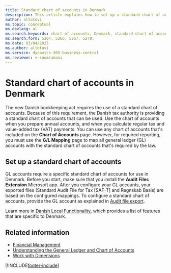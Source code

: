 ```yaml
---
title: Standard chart of accounts in Denmark
description: This article explains how to set up a standard chart of accounts in Denmark.
author: altotovi
ms.topic: conceptual
ms.devlang: al
ms.search.keywords: chart of accounts, Denmark, standard chart of accounts
ms.search.form: 5264, 5266, 5267, 5270, 
ms.date: 03/04/2025
ms.author: altotovi
ms.service: dynamics-365-business-central
ms.reviewer: v-soumramani
---
```


# Standard chart of accounts in Denmark

The new Danish bookkeeping act requires the use of a standard chart of accounts. Because of this requirement, the Danish tax authority is providing a standard chart of accounts that can be used. Use the chart of accounts when you prepare annual accounts, and when you calculate regular tax and value-added tax (VAT) payments. You can use any chart of accounts that's included on the **Chart of Accounts** page. However, for required reporting, you must use the **G/L Mapping** page to map all general ledger (GL) accounts with the standard chart of accounts that's required by the law.

## Set up a standard chart of accounts

GL accounts require a specific standard chart of accounts for use in Denmark. Before you start, make sure that you install the **Audit Files Extension** Microsoft app. After you configure your GL accounts, your exported files (Standard Audit File for Tax \[SAF-T\] and Regnskab Basis) are based on the configured mappings. To configure a standard chart of accounts, provide the GL account as explained in [Audit file export](../../finance-how-to-export-audit-files.md).

Learn more in [Danish Local Functionality](denmark-local-functionality.md), which provides a list of features that are specific to Denmark.

## Related information

- [Financial Management](../../finance.md)  
- [Understanding the General Ledger and Chart of Accounts](../../finance-general-ledger.md)  
- [Work with Dimensions](../../finance-dimensions.md)  

[!INCLUDE[footer-include](../../includes/footer-banner.md)]
